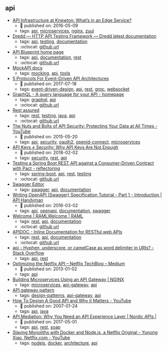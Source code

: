 api 
---
* [API Infrastructure at Knewton: What’s in an Edge Service?](https://medium.com/knerd/api-infrastructure-at-knewton-whats-in-an-edge-service-51a3777aeb41)
    * :calendar: published on: 2016-05-09
    * tags: [api](../tags/api.md), [microservices](../tags/microservices.md), [nginx](../tags/nginx.md), [zuul](../tags/zuul.md)
* [Dredd — HTTP API Testing Framework — Dredd latest documentation](https://dredd.org/)
    * tags: [api](../tags/api.md), [testing](../tags/testing.md), [documentation](../tags/documentation.md)
    * :octocat: [github url](https://github.com/apiaryio/dredd)
* [API Blueprint home page](https://apiblueprint.org/)
    * tags: [api](../tags/api.md), [documentation](../tags/documentation.md), [rest](../tags/rest.md)
    * :octocat: [github url](https://github.com/apiaryio/api-blueprint/)
* [MockAPI docs](https://www.mockapi.io/docs)
    * tags: [mocking](../tags/mocking.md), [api](../tags/api.md), [tools](../tags/tools.md)
* [5 Protocols For Event-Driven API Architectures](https://nordicapis.com/5-protocols-for-event-driven-api-architectures/)
    * :calendar: published on: 2017-07-18
    * tags: [event-driven-design](../tags/event-driven-design.md), [api](../tags/api.md), [rest](../tags/rest.md), [grpc](../tags/grpc.md), [websocket](../tags/websocket.md)
* [GraphQL - A query language for your API - homepage](https://graphql.org/)
    * tags: [graphql](../tags/graphql.md), [api](../tags/api.md)
    * :octocat: [github url](https://graphql.org/code/)
* [Rest assured](https://github.com/rest-assured/rest-assured)
    * tags: [rest](../tags/rest.md), [testing](../tags/testing.md), [java](../tags/java.md), [api](../tags/api.md)
    * :octocat: [github url](https://github.com/rest-assured/rest-assured)
* [The Nuts and Bolts of API Security: Protecting Your Data at All Times - YouTube](https://www.youtube.com/watch?v=tj03NRM6SP8)
    * :calendar: published on: 2015-05-20
    * tags: [api](../tags/api.md), [security](../tags/security.md), [oauth2](../tags/oauth2.md), [openid-connect](../tags/openid-connect.md), [microservices](../tags/microservices.md)
* [API Keys ≠ Security: Why API Keys Are Not Enough](https://nordicapis.com/why-api-keys-are-not-enough/)
    * :calendar: published on: 2018-02-02
    * tags: [security](../tags/security.md), [rest](../tags/rest.md), [api](../tags/api.md)
* [Testing a Spring Boot REST API against a Consumer-Driven Contract with Pact - reflectoring](https://reflectoring.io/consumer-driven-contract-provider-pact-spring/)
    * tags: [spring-boot](../tags/spring-boot.md), [api](../tags/api.md), [rest](../tags/rest.md), [testing](../tags/testing.md)
    * :octocat: [github url](https://github.com/thombergs/code-examples/tree/master/pact/pact-spring-provider)
* [Swagger Editor](https://editor.swagger.io/)
    * tags: [swagger](../tags/swagger.md), [api](../tags/api.md), [documentation](../tags/documentation.md)
* [Writing OpenAPI (Swagger) Specification Tutorial - Part 1 - Introduction | API Handyman](https://apihandyman.io/writing-openapi-swagger-specification-tutorial-part-1-introduction/)
    * :calendar: published on: 2016-03-02
    * tags: [api](../tags/api.md), [openapi](../tags/openapi.md), [documentation](../tags/documentation.md), [swagger](../tags/swagger.md)
* [Welcome | RAMLWelcome | RAML](https://raml.org/)
    * tags: [rest](../tags/rest.md), [api](../tags/api.md), [documentation](../tags/documentation.md)
    * :octocat: [github url](https://github.com/raml-org/raml-spec)
* [APIDOC - Inline Documentation for RESTful web APIs](http://apidocjs.com/)
    * tags: [rest](../tags/rest.md), [api](../tags/api.md), [documentation](../tags/documentation.md)
    * :octocat: [github url](https://github.com/apidoc/apidoc)
* [api - Hyphen, underscore, or camelCase as word delimiter in URIs? - Stack Overflow](https://stackoverflow.com/questions/10302179/hyphen-underscore-or-camelcase-as-word-delimiter-in-uris)
    * tags: [api](../tags/api.md), [rest](../tags/rest.md)
* [Optimizing the Netflix API – Netflix TechBlog – Medium](https://medium.com/netflix-techblog/optimizing-the-netflix-api-5c9ac715cf19)
    * :calendar: published on: 2013-01-02
    * tags: [api](../tags/api.md)
* [Building Microservices Using an API Gateway | NGINX](https://www.nginx.com/blog/building-microservices-using-an-api-gateway/)
    * tags: [microservices](../tags/microservices.md), [api-gateway](../tags/api-gateway.md), [api](../tags/api.md)
* [API gateway pattern](http://microservices.io/patterns/apigateway.html)
    * tags: [design-patterns](../tags/design-patterns.md), [api-gateway](../tags/api-gateway.md), [api](../tags/api.md)
* [How To Design A Good API and Why it Matters - YouTube](https://www.youtube.com/watch?v=heh4OeB9A-c)
    * :calendar: published on: 2007-01-24
    * tags: [api](../tags/api.md), [java](../tags/java.md)
* [API Mediation: Why You Need an API Experience Layer | Nordic APIs |](http://nordicapis.com/api-mediation-why-you-need-api-experience-layer/)
    * :calendar: published on: 2017-05-01
    * tags: [api](../tags/api.md), [rest](../tags/rest.md), [soap](../tags/soap.md)
* [Slaying Monoliths with Docker and Node.js, a Netflix Original - Yunong Xiao, Netflix.com - YouTube](https://www.youtube.com/watch?v=ovqDdH9ngFs)
    * tags: [nodejs](../tags/nodejs.md), [docker](../tags/docker.md), [architecture](../tags/architecture.md), [api](../tags/api.md)
